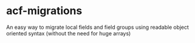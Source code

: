 # acf-migrations
An easy way to migrate local fields and field groups using readable object oriented syntax (without the need for huge arrays)
